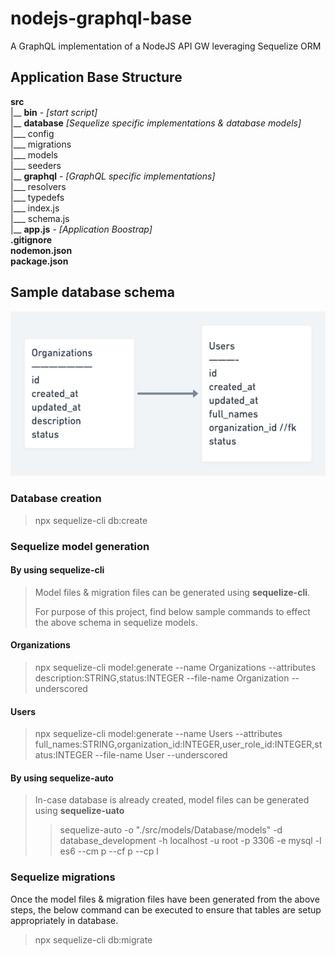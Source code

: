 # nodejs-graphql-base
A GraphQL implementation of a NodeJS API GW leveraging Sequelize ORM

## Application Base Structure
 **src** <br>
|__ **bin** - _[start script]_<br> 
|__ **database** _[Sequelize specific implementations & database models]_<br>
|___ config<br>
|___ migrations<br>
|___ models<br>
|___ seeders<br>
|__ **graphql** - _[GraphQL specific implementations]_<br>
|___ resolvers<br>
|___ typedefs<br>
|___ index.js<br>
|___ schema.js<br>
|__ **app.js** - _[Application Boostrap]_ <br>
**.gitignore**<br>
**nodemon.json**<br>
**package.json**<br>

## Sample database schema
![img_1.png](img_1.png)
### Database creation
>  npx sequelize-cli db:create
### Sequelize model generation
#### By using **sequelize-cli**

> Model files & migration files can be generated using **sequelize-cli**.
> 
> For purpose of this project, find below sample commands to effect the above schema in sequelize models.

#### Organizations

> npx sequelize-cli model:generate --name Organizations --attributes description:STRING,status:INTEGER --file-name Organization --underscored

#### Users

> npx sequelize-cli model:generate --name Users --attributes full_names:STRING,organization_id:INTEGER,user_role_id:INTEGER,status:INTEGER --file-name User --underscored


#### By using **sequelize-auto**

> In-case database is already created, model files can be generated using **sequelize-uato**
> > sequelize-auto -o "./src/models/Database/models" -d database_development -h localhost -u root -p 3306 -e mysql -l es6 --cm p --cf p --cp l

### Sequelize migrations

Once the model files & migration files have been generated from the above steps, the below command can be executed to ensure that tables are setup appropriately in database.

> npx sequelize-cli db:migrate
